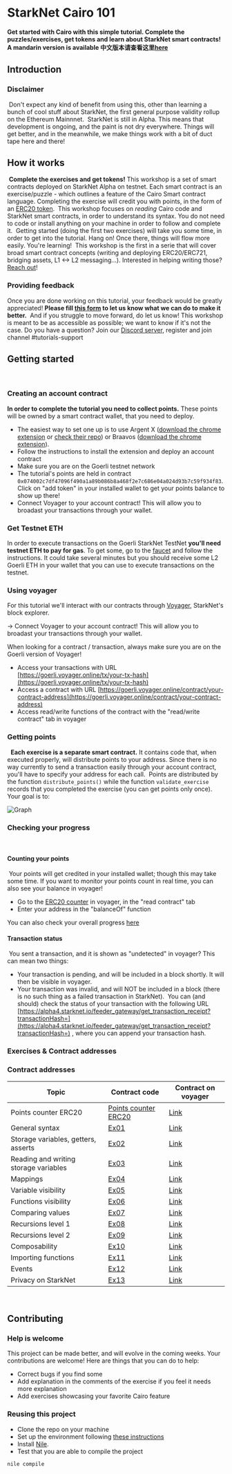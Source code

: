 # StarkNet Cairo 101

**Get started with Cairo with this simple tutorial.
Complete the puzzles/exercises, get tokens and learn about StarkNet smart contracts!**
**A mandarin version is available 中文版本请查看这里[here](https://github.com/starknet-edu/starknet-cairo-101/tree/mandarin)**
​

## Introduction

### Disclaimer

​
Don't expect any kind of benefit from using this, other than learning a bunch of cool stuff about StarkNet, the first general purpose validity rollup on the Ethereum Mainnnet.
​
StarkNet is still in Alpha. This means that development is ongoing, and the paint is not dry everywhere. Things will get better, and in the meanwhile, we make things work with a bit of duct tape here and there!
​

## How it works

​
**Complete the exercises and get tokens!**
This workshop is a set of smart contracts deployed on StarkNet Alpha on testnet.
Each smart contract is an exercise/puzzle - which outlines a feature of the Cairo Smart contract language.
Completing the exercise will credit you with points, in the form of an [ERC20 token](contracts/token/TDERC20.cairo).
​
This workshop focuses on *reading* Cairo code and StarkNet smart contracts, in order to understand its syntax.
You do not need to code or install anything on your machine in order to follow and complete it.
​
Getting started (doing the first two exercises) will take you some time, in order to get into the tutorial. Hang on! Once there, things will flow more easily. You're learning!
​
This workshop is the first in a serie that will cover broad smart contract concepts (writing and deploying ERC20/ERC721, bridging assets, L1 <-> L2 messaging...).
Interested in helping writing those? [Reach out](https://twitter.com/HenriLieutaud)!
​

### Providing feedback

Once you are done working on this tutorial, your feedback would be greatly appreciated!
**Please fill [this form](https://forms.reform.app/starkware/untitled-form-4/kaes2e) to let us know what we can do to make it better.**
​
And if you struggle to move forward, do let us know! This workshop is meant to be as accessible as possible; we want to know if it's not the case.
​
Do you have a question? Join our [Discord server](https://discord.gg/uJ9HZTUk2Y), register and join channel #tutorials-support
​

## Getting started

​

### Creating an account contract

**In order to complete the tutorial you need to collect points.** These points will be owned by a smart contract wallet, that you need to deploy.

- The easiest way to set one up is to use Argent X ([download the chrome extension](https://chrome.google.com/webstore/detail/argent-x-starknet-wallet/dlcobpjiigpikoobohmabehhmhfoodbb/)  or  [check their repo](https://github.com/argentlabs/argent-x)) or Braavos ([download the chrome extension](https://chrome.google.com/webstore/detail/braavos-wallet/jnlgamecbpmbajjfhmmmlhejkemejdma)).
- Follow the instructions to install the extension and deploy an account contract
- Make sure you are on the Goerli testnet network
- The tutorial's points are held in contract  `0x074002c7df47096f490a1a89b086b8a468f2e7c686e04a024d93b7c59f934f83`. Click on "add token" in your installed wallet to get your points balance to show up there!
- Connect Voyager to your account contract! This will allow you to broadast your transactions through your wallet.
​

### Get Testnet ETH

In order to execute transactions on the Goerli StarkNet TestNet **you'll need testnet ETH to pay for gas**. To get some, go to the [faucet](https://faucet.goerli.starknet.io/) and follow the instructions. It could take several minutes but you should receive some L2 Goerli ETH in your wallet that you can use to execute transactions on the testnet.

### Using voyager

For this tutorial we'll interact with our contracts through [Voyager](https://goerli.voyager.online/), StarkNet's block explorer.

-> Connect Voyager to your account contract! This will allow you to broadast your transactions through your wallet.

When looking for a contract / transaction, always make sure you are on the Goerli version of Voyager!

- Access your transactions with URL  [https://goerli.voyager.online/tx/your-tx-hash](https://goerli.voyager.online/tx/your-tx-hash)
- Access a contract with URL  [https://goerli.voyager.online/contract/your-contract-address](https://goerli.voyager.online/contract/your-contract-address)
- Access read/write functions of the contract with the "read/write contract" tab in voyager
​

### Getting points

​
​
**Each exercise is a separate smart contract.** It contains code that, when executed properly, will distribute points to your address. Since there is no way currently to send a transaction easily through your account contract, you'll have to specify your address for each call.
​
Points are distributed by the function `distribute_points()` while the function `validate_exercise` records that you completed the exercise (you can get points only once). Your goal is to:

![Graph](assets/diagram.png)
​
​
​

### Checking your progress

​

#### Counting your points

​
Your points will get credited in your installed wallet; though this may take some time. If you want to monitor your points count in real time, you can also see your balance in voyager!
​

- Go to the  [ERC20 counter](https://goerli.voyager.online/contract/0x074002c7df47096f490a1a89b086b8a468f2e7c686e04a024d93b7c59f934f83#readContract)  in voyager, in the "read contract" tab
- Enter your address in the "balanceOf" function

You can also check your overall progress [here](https://starknet-tutorials.vercel.app)
​

#### Transaction status

​
You sent a transaction, and it is shown as "undetected" in voyager? This can mean two things:
​

- Your transaction is pending, and will be included in a block shortly. It will then be visible in voyager.
- Your transaction was invalid, and will NOT be included in a block (there is no such thing as a failed transaction in StarkNet).
​
You can (and should) check the status of your transaction with the following URL  [https://alpha4.starknet.io/feeder_gateway/get_transaction_receipt?transactionHash=](https://alpha4.starknet.io/feeder_gateway/get_transaction_receipt?transactionHash=)  , where you can append your transaction hash.
​

### Exercises & Contract addresses

### Contract addresses

|Topic|Contract code|Contract on voyager|
|---|---|---|
|Points counter ERC20|[Points counter ERC20](contracts/token/TDERC20.cairo)|[Link](https://goerli.voyager.online/contract/0x074002c7df47096f490a1a89b086b8a468f2e7c686e04a024d93b7c59f934f83)|
|General syntax|[Ex01](contracts/ex01.cairo)|[Link](https://goerli.voyager.online/contract/0x04b9b3cea3d4b21f7f272a26cf0d54f40348a9d8509f951b217e33d4e9c80af2)|
|Storage variables, getters, asserts|[Ex02](contracts/ex02.cairo)|[Link](https://goerli.voyager.online/contract/0x06511a41c0620d756ff9e3c6b27d5aea2d9b65e162abdec72c4d746c0a1aca05)|
|Reading and writing storage variables|[Ex03](contracts/ex03.cairo)|[Link](https://goerli.voyager.online/contract/0x044a68c9052a5208a46aee5d0af6f6a3e30686ab9ce3e852c4b817d0a76f2f09)|
|Mappings|[Ex04](contracts/ex04.cairo)|[Link](https://goerli.voyager.online/contract/0x04e701814214c5d82215a134c31029986b0d05a2592c0c977fe2330263dc7304)|
|Variable visibility|[Ex05](contracts/ex05.cairo)|[Link](https://goerli.voyager.online/contract/0x01e7285636d7d147df6e2eacb044611e13ce79048c4ac21d0209c8c923108975)|
|Functions visibility|[Ex06](contracts/ex06.cairo)|[Link](https://goerli.voyager.online/contract/0x02abaa69541bd4630225cd69fa87d08a6e8fb80f4c7c2e8d3568fa59e71eec26)|
|Comparing values|[Ex07](contracts/ex07.cairo)|[Link](https://goerli.voyager.online/contract/0x07d9f4f818592b7a97f2c7e5915733ed022f96313cb61bde2c27a9fbd729a5a4)|
|Recursions level 1|[Ex08](contracts/ex08.cairo)|[Link](https://goerli.voyager.online/contract/0x072d42eb599c9ec14d1f7209223226cb1436898c6930480c6a2f6998c6ceb9fe)|
|Recursions level 2|[Ex09](contracts/ex09.cairo)|[Link](https://goerli.voyager.online/contract/0x035203b6c0b68ef87127a7d77f36de4279ceb79ea2d8099f854f51fc28074de4)|
|Composability|[Ex10](contracts/ex10.cairo)|[Link](https://goerli.voyager.online/contract/0x071e59fbd7e724b94ad1f6d4bba1ff7161a834c6b19c4b88719ad640d5a6105c)|
|Importing functions|[Ex11](contracts/ex11.cairo)|[Link](https://goerli.voyager.online/contract/0x06e124eba8dcf1ebe207d6adb366193511373801b49742b39ace5c868b795e68)|
|Events|[Ex12](contracts/ex12.cairo)|[Link](https://goerli.voyager.online/contract/0x0658e159d61d4428b6d5fa90aa20083786674c49a645fe416fc4c35b145f8a83)|
|Privacy on StarkNet|[Ex13](contracts/ex13.cairo)|[Link](https://goerli.voyager.online/contract/0x07b271402ce18e1bcc1b64f555cdc23693b0eb091d71644f72b6c220814c1425)|

​
​

## Contributing

### Help is welcome

This project can be made better, and will evolve in the coming weeks. Your contributions are welcome! Here are things that you can do to help:

- Correct bugs if you find some
- Add explanation in the comments of the exercise if you feel it needs more explanation
- Add exercises showcasing your favorite Cairo feature
​

### Reusing this project

- Clone the repo on your machine
- Set up the environment following [these instructions](https://starknet.io/docs/quickstart.html#quickstart)
- Install [Nile](https://github.com/OpenZeppelin/nile).
- Test that you are able to compile the project

```
nile compile
```
